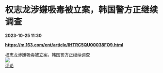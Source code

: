 # 权志龙涉嫌吸毒被立案，韩国警方正继续调查

**2023-10-25 11:30**

**https://m.163.com/ent/article/IHTRC5QU00038FO9.html**

权志龙涉嫌吸毒被立案，韩国警方正继续调查  
![](https://img3.chouti.com/CHOUTI_231025_7C426CE8043F4A499D338CCE10800090.png)  
[评论](https://m.chouti.com/link/40403206)